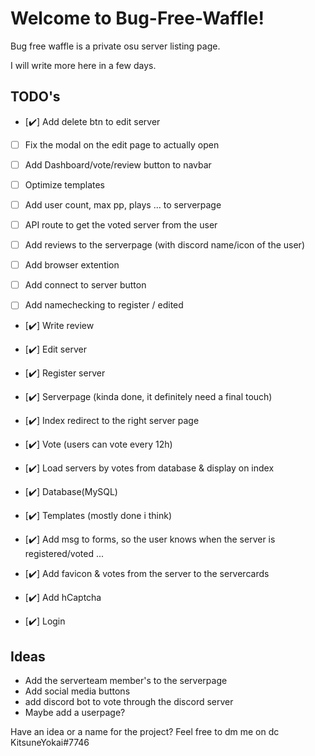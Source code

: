 # Welcome to Bug-Free-Waffle!

Bug free waffle is a private osu server listing page.

I will write more here in a few days.

## TODO's

- [✔️] Add delete btn to edit server

- [  ] Fix the modal on the edit page to actually open

- [  ] Add Dashboard/vote/review button to navbar

- [  ] Optimize templates

- [  ] Add user count, max pp, plays ... to serverpage

- [  ] API route to get the voted server from the user

- [  ] Add reviews to the serverpage (with discord name/icon of the user)

- [  ] Add browser extention

- [  ] Add connect to server button

- [  ] Add namechecking to register / edited

- [✔️] Write review

- [✔️] Edit server

- [✔️] Register server

- [✔️] Serverpage (kinda done, it definitely need a final touch)

- [✔️] Index redirect to the right server page

- [✔️] Vote (users can vote every 12h)

- [✔️] Load servers by votes from database & display on index

- [✔️] Database(MySQL)

- [✔️] Templates (mostly done i think)

- [✔️] Add msg to forms, so the user knows when the server is registered/voted ...

- [✔️] Add favicon & votes from the server to the servercards

- [✔️] Add hCaptcha

- [✔️] Login

## Ideas
 - Add the serverteam member's to the serverpage
 - Add social media buttons
 - add discord bot to vote through the discord server
 - Maybe add a userpage?

Have an idea or a name for the project?
Feel free to dm me on dc KitsuneYokai#7746
